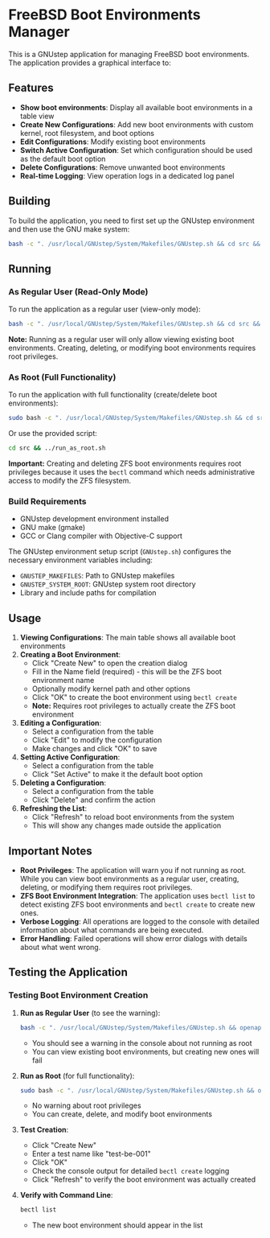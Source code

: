 # FreeBSD Boot Environments Manager

This is a GNUstep application for managing FreeBSD boot environments. The application provides a graphical interface to:

## Features

- **Show boot environments**: Display all available boot environments in a table view
- **Create New Configurations**: Add new boot environments with custom kernel, root filesystem, and boot options
- **Edit Configurations**: Modify existing boot environments
- **Switch Active Configuration**: Set which configuration should be used as the default boot option
- **Delete Configurations**: Remove unwanted boot environments
- **Real-time Logging**: View operation logs in a dedicated log panel

## Building

To build the application, you need to first set up the GNUstep environment and then use the GNU make system:

```bash
bash -c ". /usr/local/GNUstep/System/Makefiles/GNUstep.sh && cd src && gmake"
```

## Running

### As Regular User (Read-Only Mode)
To run the application as a regular user (view-only mode):

```bash
bash -c ". /usr/local/GNUstep/System/Makefiles/GNUstep.sh && cd src && openapp ./BootEnvironments.app"
```

**Note:** Running as a regular user will only allow viewing existing boot environments. Creating, deleting, or modifying boot environments requires root privileges.

### As Root (Full Functionality)
To run the application with full functionality (create/delete boot environments):

```bash
sudo bash -c ". /usr/local/GNUstep/System/Makefiles/GNUstep.sh && cd src && openapp ./BootEnvironments.app"
```

Or use the provided script:

```bash
cd src && ../run_as_root.sh
```

**Important:** Creating and deleting ZFS boot environments requires root privileges because it uses the `bectl` command which needs administrative access to modify the ZFS filesystem.

### Build Requirements

- GNUstep development environment installed
- GNU make (gmake)
- GCC or Clang compiler with Objective-C support

The GNUstep environment setup script (`GNUstep.sh`) configures the necessary environment variables including:
- `GNUSTEP_MAKEFILES`: Path to GNUstep makefiles
- `GNUSTEP_SYSTEM_ROOT`: GNUstep system root directory
- Library and include paths for compilation

## Usage

1. **Viewing Configurations**: The main table shows all available boot environments
2. **Creating a Boot Environment**: 
   - Click "Create New" to open the creation dialog
   - Fill in the Name field (required) - this will be the ZFS boot environment name
   - Optionally modify kernel path and other options
   - Click "OK" to create the boot environment using `bectl create`
   - **Note:** Requires root privileges to actually create the ZFS boot environment
3. **Editing a Configuration**: 
   - Select a configuration from the table
   - Click "Edit" to modify the configuration
   - Make changes and click "OK" to save
4. **Setting Active Configuration**: 
   - Select a configuration from the table
   - Click "Set Active" to make it the default boot option
5. **Deleting a Configuration**: 
   - Select a configuration from the table
   - Click "Delete" and confirm the action
6. **Refreshing the List**: 
   - Click "Refresh" to reload boot environments from the system
   - This will show any changes made outside the application

## Important Notes

- **Root Privileges**: The application will warn you if not running as root. While you can view boot environments as a regular user, creating, deleting, or modifying them requires root privileges.
- **ZFS Boot Environment Integration**: The application uses `bectl list` to detect existing ZFS boot environments and `bectl create` to create new ones.
- **Verbose Logging**: All operations are logged to the console with detailed information about what commands are being executed.
- **Error Handling**: Failed operations will show error dialogs with details about what went wrong.

## Testing the Application

### Testing Boot Environment Creation

1. **Run as Regular User** (to see the warning):
   ```bash
   bash -c ". /usr/local/GNUstep/System/Makefiles/GNUstep.sh && openapp ./BootEnvironments.app"
   ```
   - You should see a warning in the console about not running as root
   - You can view existing boot environments, but creating new ones will fail

2. **Run as Root** (for full functionality):
   ```bash
   sudo bash -c ". /usr/local/GNUstep/System/Makefiles/GNUstep.sh && openapp ./BootEnvironments.app"
   ```
   - No warning about root privileges
   - You can create, delete, and modify boot environments

3. **Test Creation**:
   - Click "Create New" 
   - Enter a test name like "test-be-001"
   - Click "OK"
   - Check the console output for detailed `bectl create` logging
   - Click "Refresh" to verify the boot environment was actually created

4. **Verify with Command Line**:
   ```bash
   bectl list
   ```
   - The new boot environment should appear in the list
